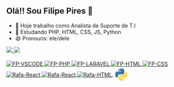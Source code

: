 ## Olá!! Sou Filipe Pires 👋

- 🔭 Hoje trabalho como Analista de Suporte de T.I 
- 🌱 Estudando PHP, HTML, CSS, JS, Python
- 😄 Pronouns: ele/dele

<div>
  <a href="https://github.com/FPMachado">
  <img height="180em" src="https://github-readme-stats.vercel.app/api?username=FPMachado&show_icons=true&theme=dark&include_all_commits=true&count_private=true"/>
  <img height="180em" src="https://github-readme-stats.vercel.app/api/top-langs/?username=FPMachado&layout=compact&langs_count=16&theme=dark"/>
</div>
  
<div style="display: inline_block"><br>
  <img align="center" alt="FP-VSCODE" height="40" width="40" src="https://cdn.jsdelivr.net/gh/devicons/devicon/icons/vscode/vscode-original-wordmark.svg">
  <img align="center" alt="FP-PHP" height="40" width="40" src="https://cdn.jsdelivr.net/gh/devicons/devicon/icons/php/php-original.svg">
  <img align="center" alt="FP-LARAVEL" height="40" width="40" src="https://cdn.jsdelivr.net/gh/devicons/devicon/icons/laravel/laravel-plain-wordmark.svg">
  <img align="center" alt="FP-HTML" height="40" width="40" src="https://cdn.jsdelivr.net/gh/devicons/devicon/icons/html5/html5-plain-wordmark.svg">
  <img align="center" alt="FP-CSS" height="40" width="40" src="https://cdn.jsdelivr.net/gh/devicons/devicon/icons/css3/css3-plain-wordmark.svg">
  <img align="center" alt="Rafa-React" height="40" width="40" src="https://cdn.jsdelivr.net/gh/devicons/devicon/icons/javascript/javascript-original.svg">
  <img align="center" alt="Rafa-React" height="40" width="40" src="https://cdn.jsdelivr.net/gh/devicons/devicon/icons/nodejs/nodejs-plain.svg">
  <img align="center" alt="Rafa-HTML" height="40" width="40" src="https://cdn.jsdelivr.net/gh/devicons/devicon/icons/java/java-original-wordmark.svg">
  <img align="center" alt="Rafa-Python" height="40" width="40" src="https://raw.githubusercontent.com/devicons/devicon/master/icons/python/python-original.svg">
</div>

